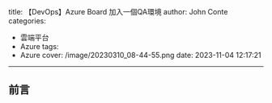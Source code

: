 title: 【DevOps】Azure Board 加入一個QA環境
author: John Conte
categories:
  - 雲端平台
  - Azure
tags:
  - Azure
cover: /image/20230310_08-44-55.png
date: 2023-11-04 12:17:21
---

## 前言
